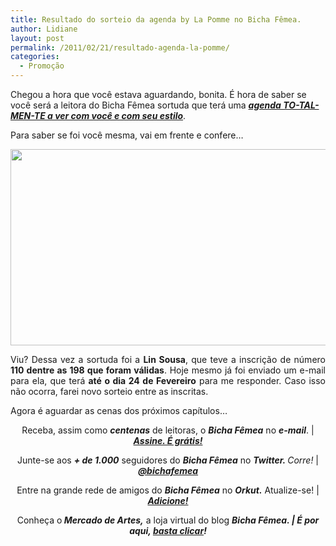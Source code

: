 ```yaml
---
title: Resultado do sorteio da agenda by La Pomme no Bicha Fêmea.
author: Lidiane
layout: post
permalink: /2011/02/21/resultado-agenda-la-pomme/
categories:
  - Promoção
---
```

Chegou a hora que você estava aguardando, bonita. É hora de saber se você será a leitora do Bicha Fêmea sortuda que terá uma **_[agenda TO-TAL-MEN-TE a ver com você e com seu estilo](http://www.trololodemulher.com.br/2011/02/07/sorteio-agenda-lapomme/)_**.

Para saber se foi você mesma, vai em frente e confere…

<!--more-->

<p style="text-align: center;">
  <a href="https://www.trololodemulher.com.br/2011/02/Resultado-Sorteio-Agenda-La-Pomme1.jpg"><img class="alignnone size-full wp-image-6031" title="Resultado Sorteio Agenda La Pomme1" src="https://www.trololodemulher.com.br/2011/02/Resultado-Sorteio-Agenda-La-Pomme1.jpg" alt="" width="598" height="314" /></a>
</p>

<p style="text-align: justify;">
  Viu? Dessa vez a sortuda foi a <strong>Lin Sousa</strong>, que teve a inscrição de número <strong>110 dentre as 198 que foram válidas</strong>. Hoje mesmo já foi enviado um e-mail para ela, que terá <strong>até o dia 24 de Fevereiro</strong> para me responder. Caso isso não ocorra, farei novo sorteio entre as inscritas.
</p>

Agora é aguardar as cenas dos próximos capítulos…

<p style="text-align: center;">
  Receba, assim como <strong><em>centenas</em></strong> de leitoras, o <strong><em>Bicha Fêmea</em></strong> no <strong><em>e-mail</em></strong>. | <strong><em><a href="http://feedburner.google.com/fb/a/mailverify?uri=blogbichafemea&loc=pt_BR">Assine. É grátis!</a></em></strong>
</p>

<p style="text-align: center;">
  Junte-se aos <strong><em>+ de 1.000</em></strong> seguidores do <strong><em>Bicha Fêmea</em></strong> no <em><strong>Twitter. </strong>Corre!</em> | <strong><em><a href="http://twitter.com/bichafemea">@bichafemea</a></em></strong>
</p>

<p style="text-align: center;">
  Entre na grande rede de amigos do <strong><em>Bicha Fêmea</em></strong> no <strong><em>Orkut.</em></strong> Atualize-se! | <strong><em><a href="http://www.orkut.com.br/Main#Profile?uid=5161612886294499900">Adicione!</a></em></strong>
</p>

<p style="text-align: center;">
  Conheça o<strong><em> Mercado de Artes,</em></strong> a loja virtual do blog <strong><em>Bicha Fêmea. | É por aqui, </em></strong><a href="http://www.trololodemulher.com.br/loja/"><strong><em>basta clicar</em></strong></a><strong><em>!</em></strong>
</p>